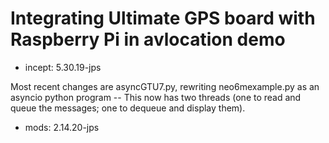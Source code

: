 # Integrating Ultimate GPS board with Raspberry Pi in avlocation demo
- incept: 5.30.19-jps

Most recent changes are asyncGTU7.py, rewriting neo6mexample.py as an asyncio python program -- This now has two 
threads (one to read and queue the messages; one to dequeue and display them).
- mods: 2.14.20-jps
